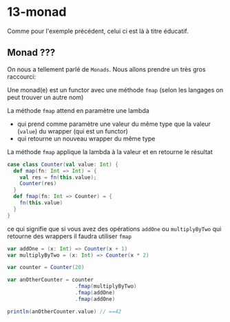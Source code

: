 # 13-monad

Comme pour l'exemple précédent, celui ci est là à titre éducatif.

## Monad ???

On nous a tellement parlé de `Monads`. Nous allons prendre un très gros raccourci:

Une monad(e) est un functor avec une méthode `fmap` (selon les langages on peut trouver un autre nom)

La méthode `fmap` attend en paramètre une lambda
- qui prend comme paramètre une valeur du même type que la valeur (`value`) du wrapper (qui est un functor) 
- qui retourne un nouveau wrapper du même type

La méthode `fmap` applique la lambda à la valeur et en retourne le résultat

```scala
case class Counter(val value: Int) {
  def map(fn: Int => Int) = {
    val res = fn(this.value);
    Counter(res)
  }
  def fmap(fn: Int => Counter) = {
    fn(this.value)
  }
}
```

ce qui signifie que si vous avez des opérations `addOne` ou `multiplyByTwo` qui retourne des wrappers il faudra utiliser `fmap`

```scala
var addOne = (x: Int) => Counter(x + 1)
var multiplyByTwo = (x: Int) => Counter(x * 2)

var counter = Counter(20)

var anOtherCounter = counter
                      .fmap(multiplyByTwo)
                      .fmap(addOne)
                      .fmap(addOne)

println(anOtherCounter.value) // ==42
```

